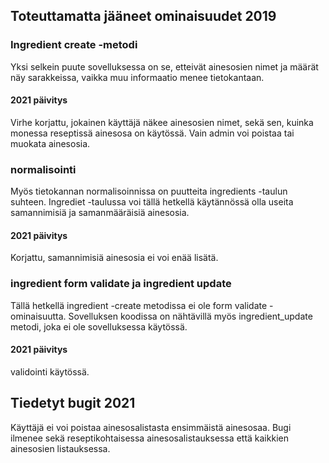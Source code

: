 ## Toteuttamatta jääneet ominaisuudet 2019

### Ingredient create -metodi

Yksi selkein puute sovelluksessa on se, etteivät ainesosien nimet ja määrät näy sarakkeissa, vaikka muu informaatio menee tietokantaan. 

#### 2021 päivitys

Virhe korjattu, jokainen käyttäjä näkee ainesosien nimet, sekä sen, kuinka monessa reseptissä ainesosa on käytössä. Vain admin voi poistaa tai muokata ainesosia. 

### normalisointi 

Myös tietokannan normalisoinnissa on puutteita ingredients -taulun suhteen. Ingrediet -taulussa voi tällä hetkellä käytännössä olla useita samannimisiä ja samanmääräisiä ainesosia.

#### 2021 päivitys

Korjattu, samannimisiä ainesosia ei voi enää lisätä. 

### ingredient form validate ja ingredient update 

Tällä hetkellä ingredient -create metodissa ei ole form validate -ominaisuutta. Sovelluksen koodissa on nähtävillä myös ingredient_update metodi, joka ei ole sovelluksessa käytössä.

#### 2021 päivitys

validointi käytössä.


## Tiedetyt bugit 2021

Käyttäjä ei voi poistaa ainesosalistasta ensimmäistä ainesosaa. Bugi ilmenee sekä reseptikohtaisessa ainesosalistauksessa että kaikkien ainesosien listauksessa.



